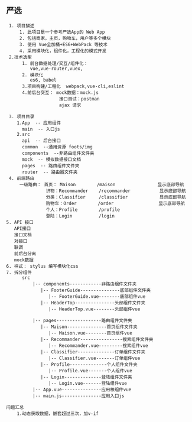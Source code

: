 ## 严选
     1. 项目描述
         1. 此项目是一个参考严选App的 Web App
         2. 包括商家，主页，购物车，用户等多个模块
         3. 使用 Vue全加桶+ES6+WebPack 等技术
         4. 采用模块化，组件化，工程化的模式开发
     2.技术选型
          1. 前台数据处理/交互/组件化：
             vue,vue-router,vuex,
          2. 模块化
             es6, babel
          3.项目构建/工程化  webpack,vue-cli,eslint
          4.前后台交互： mock数据：mock.js
                        接口测试：postman
                        ajax 请求

     3. 项目目录
        1.App  -- 应用组件
          main  -- 入口js
        2.src
          api  -- 后台接口
          common  --通用资源 foots/img
          components  --非路由组件文件夹
          mock  -- 模拟数据接口文档
          pages  -- 路由组件文件夹
          router  -- 路由器文件夹
     4. 前端路由
         一级路由： 首页： Maison        /maison                显示底部导航
                   识物：Recommander    /recommander           显示底部导航
                   分类：Classifier     /classifier            显示底部导航
                   购物车：Order        /order                 显示底部导航
                   个人：Profile        /profile
                   登陆：Login          /login
    5. API 接口
       API接口
       接口文档
       对接口
       联调
       前后台分离
       mock数据
    6. 样式： stylus 编写模块化css
    7. 拆分组件
          src
              |-- components------------非路由组件文件夹
                 |-- FooterGuide---------------底部组件文件夹
                    |-- FooterGuide.vue--------底部组件vue
                 |-- HeaderTop---------------头部组件文件夹
                    |-- HeaderTop.vue--------头部组件vue

              |-- pages-----------------路由组件文件夹
                 |-- Maison---------------首页组件文件夹
                    |-- Maison.vue--------首页组件vue
                 |-- Recommander----------------搜索组件文件夹
                    |-- Recommander.vue---------搜索组件vue
                 |-- Classifier--------------订单组件文件夹
                    |-- Classifier.vue-------订单组件vue
                 |-- Profile--------------个人组件文件夹
                    |-- Profile.vue-------个人组件vue
                 |-- Login--------------登陆组件文件夹
                    |-- Login.vue-------登陆组件vue
              |-- App.vue---------------应用根组件vue
              |-- main.js---------------应用入口js

    问题汇总
        1.动态获取数据，嵌套超过三次，加v-if
